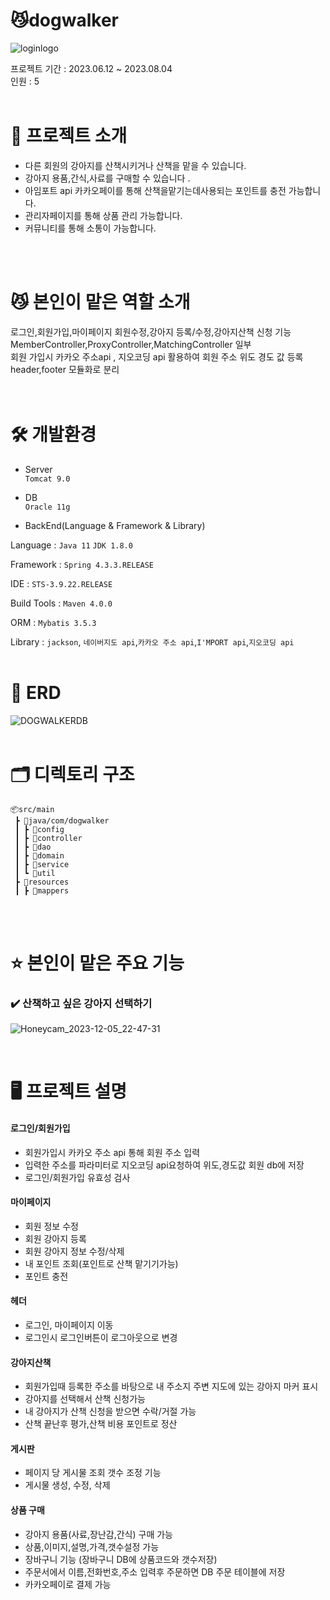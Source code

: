# 😼dogwalker 
![loginlogo](https://github.com/oopworld/dogwalker/assets/137124485/195eda45-3642-4529-91a7-3af288597046)

프로젝트 기간 : 2023.06.12 ~ 2023.08.04 <br>
인원 : 5
<br/>
<br/>

# 🧗 프로젝트 소개
- 다른 회원의 강아지를 산책시키거나 산책을 맡을 수 있습니다.<br>
- 강아지 용품,간식,사료를 구매할 수 있습니다 .<br>
- 아임포트 api 카카오페이를 통해 산책을맡기는데사용되는 포인트를 충전 가능합니다.<br>
- 관리자페이지를 통해 상품 관리 가능합니다.<br>
- 커뮤니티를 통해 소통이 가능합니다.
<br/>
<br/>

# 😼 본인이 맡은 역할 소개

로그인,회원가입,마이페이지 회원수정,강아지 등록/수정,강아지산책 신청 기능 <br>
MemberController,ProxyController,MatchingController 일부<br>
회원 가입시 카카오 주소api , 지오코딩 api 활용하여 회원 주소 위도 경도 값 등록<br>
header,footer 모듈화로 분리 <br>
<br/>
<br/>

# 🛠️ 개발환경
- Server <br>
`Tomcat 9.0`

- DB<br>
`Oracle 11g`

- BackEnd(Language & Framework & Library)
  
Language : `Java 11` `JDK 1.8.0`

Framework : `Spring 4.3.3.RELEASE`

IDE : `STS-3.9.22.RELEASE`

Build Tools : `Maven 4.0.0`

ORM : `Mybatis 3.5.3`

Library : `jackson`, `네이버지도 api`,`카카오 주소 api`,`I'MPORT api`,`지오코딩 api`
<br/>
<br/>


# 📱 ERD
![DOGWALKERDB](https://github.com/oopworld/dogwalker/assets/137124485/348045ae-6ece-4389-a7ea-005cb493cb12)
<br/>
<br/>

# 🗂 디렉토리 구조
```
📦src/main
 ┣ 📂java/com/dogwalker
 ┃ ┣ 📂config
 ┃ ┣ 📂controller
 ┃ ┣ 📂dao
 ┃ ┣ 📂domain
 ┃ ┣ 📂service
 ┃ ┗ 📂util
 ┣ 📂resources
 ┃ ┣ 📂mappers
```
<br/>
<br/>

# ⭐️ 본인이 맡은 주요 기능
### ✔️ 산책하고 싶은 강아지 선택하기
![Honeycam_2023-12-05_22-47-31](https://github.com/oopworld/dogwalker/assets/137124485/2afad03d-2074-41ac-83ba-0dc4a32666fc)


<br/>


# 🖥️ 프로젝트 설명
#### 로그인/회원가입
- 회원가입시 카카오 주소 api 통해 회원 주소 입력
- 입력한 주소를 파라미터로 지오코딩 api요청하여 위도,경도값 회원 db에 저장 
- 로그인/회원가입 유효성 검사
#### 마이페이지
- 회원 정보 수정
- 회원 강아지 등록
- 회원 강아지 정보 수정/삭제
- 내 포인트 조회(포인트로 산책 맡기기가능)
- 포인트 충전
#### 헤더
- 로그인, 마이페이지 이동
- 로그인시 로그인버튼이 로그아웃으로 변경
#### 강아지산책
- 회원가입때 등록한 주소를 바탕으로 내 주소지 주변 지도에 있는 강아지 마커 표시
- 강아지를 선택해서 산책 신청가능
- 내 강아지가 산책 신청을 받으면 수락/거절 가능
- 산책 끝난후 평가,산책 비용 포인트로 정산
#### 게시판
- 페이지 당 게시물 조회 갯수 조정 기능
- 게시물 생성, 수정, 삭제
#### 상품 구매
- 강아지 용품(사료,장난감,간식) 구매 가능
- 상품,이미지,설명,가격,갯수설정 가능
- 장바구니 기능 (장바구니 DB에 상품코드와 갯수저장)
- 주문서에서 이름,전화번호,주소 입력후 주문하면 DB 주문 테이블에 저장 
- 카카오페이로 결제 가능
<br/>

